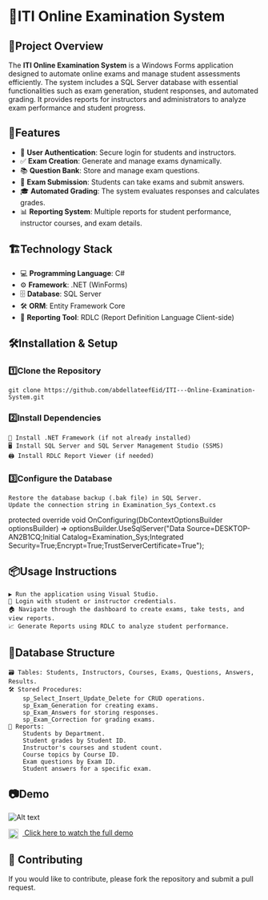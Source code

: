# 📝ITI Online Examination System

## 📌Project Overview

The **ITI Online Examination System** is a Windows Forms application designed to automate online exams and manage student assessments efficiently. The system includes a SQL Server database with essential functionalities such as exam generation, student responses, and automated grading. It provides reports for instructors and administrators to analyze exam performance and student progress.

## 🚀Features

- 🎯 **User Authentication**: Secure login for students and instructors.
- ✅ **Exam Creation**: Generate and manage exams dynamically.
- 📚 **Question Bank**: Store and manage exam questions.
- 📝 **Exam Submission**: Students can take exams and submit answers.
- 🎓 **Automated Grading**: The system evaluates responses and calculates grades.
- 📊 **Reporting System**: Multiple reports for student performance, instructor courses, and exam details.

## 🏗️Technology Stack

- 💻 **Programming Language**: C#
- ⚙️ **Framework**: .NET (WinForms)
- 🗄️ **Database**: SQL Server
- 🛠️ **ORM**: Entity Framework Core
- 📑 **Reporting Tool**: RDLC (Report Definition Language Client-side)

## 🛠️Installation & Setup

### 1️⃣Clone the Repository

    git clone https://github.com/abdellateefEid/ITI---Online-Examination-System.git

### 2️⃣Install Dependencies

    💾 Install .NET Framework (if not already installed)
    🖥️ Install SQL Server and SQL Server Management Studio (SSMS)
    🖨️ Install RDLC Report Viewer (if needed)

### 3️⃣Configure the Database

    Restore the database backup (.bak file) in SQL Server.
    Update the connection string in Examination_Sys_Context.cs 
   protected override void OnConfiguring(DbContextOptionsBuilder optionsBuilder)
       => optionsBuilder.UseSqlServer("Data Source=DESKTOP-AN2B1CQ;Initial Catalog=Examination_Sys;Integrated Security=True;Encrypt=True;TrustServerCertificate=True");


## 📦Usage Instructions

    ▶️ Run the application using Visual Studio.
    🔑 Login with student or instructor credentials.
    🏠 Navigate through the dashboard to create exams, take tests, and view reports.
    📈 Generate Reports using RDLC to analyze student performance.

## 📂Database Structure

    🗃️ Tables: Students, Instructors, Courses, Exams, Questions, Answers, Results.
    🛠️ Stored Procedures:
        sp_Select_Insert_Update_Delete for CRUD operations.
        sp_Exam_Generation for creating exams.
        sp_Exam_Answers for storing responses.
        sp_Exam_Correction for grading exams.
    📑 Reports:
        Students by Department.
        Student grades by Student ID.
        Instructor's courses and student count.
        Course topics by Course ID.
        Exam questions by Exam ID.
        Student answers for a specific exam.

## 📷Demo

![Alt text](Project.gif)

<a href="https://drive.google.com/file/d/1uQeg2nPmLQZU84vB-SdK2e_x8CRC4SAZ/view?usp=drive_link">
  <img src="https://img.icons8.com/?size=100&id=111348&format=png&color=000000" style="vertical-align: middle; height: 20px; margin-right: 8px;" />
    Click here to watch the full demo
</a>


## :memo: Contributing

If you would like to contribute, please fork the repository and submit a pull request.





